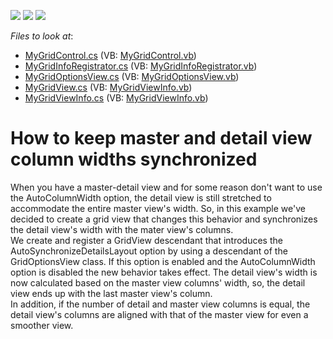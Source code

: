 <!-- default badges list -->
![](https://img.shields.io/endpoint?url=https://codecentral.devexpress.com/api/v1/VersionRange/128630112/13.1.4%2B)
[![](https://img.shields.io/badge/Open_in_DevExpress_Support_Center-FF7200?style=flat-square&logo=DevExpress&logoColor=white)](https://supportcenter.devexpress.com/ticket/details/E2454)
[![](https://img.shields.io/badge/📖_How_to_use_DevExpress_Examples-e9f6fc?style=flat-square)](https://docs.devexpress.com/GeneralInformation/403183)
<!-- default badges end -->
<!-- default file list -->
*Files to look at*:

* [MyGridControl.cs](./CS/GridViewDetailColumnWidth/MyGridControl.cs) (VB: [MyGridControl.vb](./VB/GridViewDetailColumnWidth/MyGridControl.vb))
* [MyGridInfoRegistrator.cs](./CS/GridViewDetailColumnWidth/MyGridInfoRegistrator.cs) (VB: [MyGridInfoRegistrator.vb](./VB/GridViewDetailColumnWidth/MyGridInfoRegistrator.vb))
* [MyGridOptionsView.cs](./CS/GridViewDetailColumnWidth/MyGridOptionsView.cs) (VB: [MyGridOptionsView.vb](./VB/GridViewDetailColumnWidth/MyGridOptionsView.vb))
* [MyGridView.cs](./CS/GridViewDetailColumnWidth/MyGridView.cs) (VB: [MyGridViewInfo.vb](./VB/GridViewDetailColumnWidth/MyGridViewInfo.vb))
* [MyGridViewInfo.cs](./CS/GridViewDetailColumnWidth/MyGridViewInfo.cs) (VB: [MyGridViewInfo.vb](./VB/GridViewDetailColumnWidth/MyGridViewInfo.vb))
<!-- default file list end -->
# How to keep master and detail view column widths synchronized


<p>When you have a master-detail view and for some reason don't want to use the AutoColumnWidth option, the detail view is still stretched to accommodate the entire master view's width. So, in this example we've decided to create a grid view that changes this behavior and synchronizes the detail view's width with the mater view's columns.<br />
We create and register a GridView descendant that introduces the AutoSynchronizeDetailsLayout option by using a descendant of the GridOptionsView class. If this option is enabled and the AutoColumnWidth option is disabled the new behavior takes effect. The detail view's width is now calculated based on the master view columns' width, so, the detail view ends up with the last master view's column. <br />
In addition, if the number of detail and master view columns is equal, the detail view's columns are aligned with that of the master view for even a smoother view.</p>

<br/>



